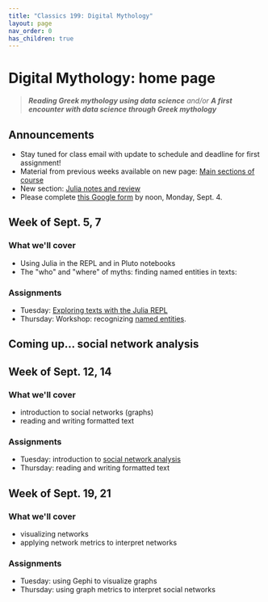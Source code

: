 ```yaml
---
title: "Classics 199: Digital Mythology"
layout: page
nav_order: 0
has_children: true
---
```



# Digital Mythology: home page

> ***Reading Greek mythology using data science*** *and/or* ***A first encounter with data science through Greek mythology***

## Announcements



- Stay tuned for class email with update to schedule and deadline for first assignment!
- Material from previous weeks available on new page: [Main sections of course](./modules/)
- New section: [Julia notes and review](./julia/)
- Please complete [this Google form](https://forms.gle/MQR2iGSxoD3VAKWX7) by noon, Monday, Sept. 4.


## Week of Sept. 5, 7

### What we'll cover

- Using Julia in the REPL and in Pluto notebooks
- The "who" and "where" of myths: finding named entities in texts: 


### Assignments

- Tuesday: [Exploring texts with the Julia REPL](./classes/repl1/)
- Thursday: Workshop: recognizing [named entities](./classes/named-entities/).



## Coming up... social network analysis


## Week of Sept. 12, 14

### What we'll cover

- introduction to social networks (graphs)
- reading and writing formatted text

### Assignments


- Tuesday: introduction to [social network analysis](./classes/socnet/)
- Thursday: reading and writing formatted text

## Week of Sept. 19, 21

### What we'll cover

- visualizing networks
- applying network metrics to interpret networks

### Assignments

- Tuesday: using Gephi to visualize graphs
- Thursday: using graph metrics to interpret social networks